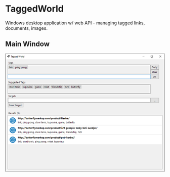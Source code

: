 # TaggedWorld

Windows desktop application w/ web API - managing tagged links, documents, images.

## Main Window
![Main Window](https://github.com/bvujovic/TaggedWorld/blob/master/ScreenShots/FrmMain.png)
